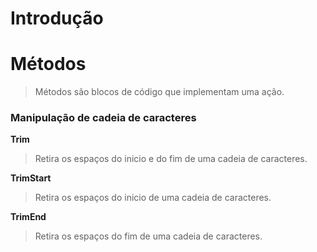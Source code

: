 # Introdução




# Métodos
> Métodos são blocos de código que implementam uma ação.



### Manipulação de cadeia de caracteres
**Trim**
> Retira os espaços do inicio e do fim de uma cadeia de caracteres.

**TrimStart**
> Retira os espaços do inicio de uma cadeia de caracteres.

**TrimEnd**
> Retira os espaços do fim de uma cadeia de caracteres. 
